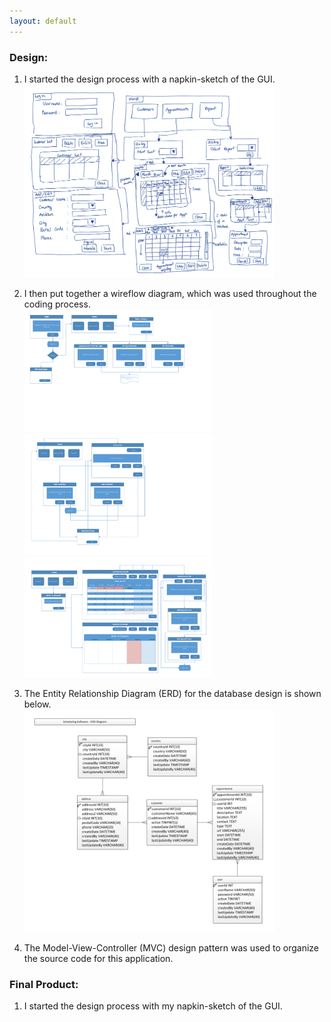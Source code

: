 ```yaml
---
layout: default
---
```


### Design:

1.	I started the design process with a napkin-sketch of the GUI.<br>
<a href="images/design.pdf" target="_blank"><img src="images/design.png" width="400" title="GUI Design" alt="GUI Design"></a>

2. I then put together a wireflow diagram, which was used throughout the coding process.<br>
<a href="images/wireflow.pdf" target="_blank"><img src="images/wireflow_Page_1.png" width="300" title="GUI Design" alt="GUI Design"><img src="images/wireflow_Page_2.png" width="300" title="GUI Design" alt="GUI Design"><img src="images/wireflow_Page_3.png" width="300" title="GUI Design" alt="GUI Design"></a>

3. The Entity Relationship Diagram (ERD) for the database design is shown below.<br>
<a href="images/ERD.png" target="_blank"><img src="images/ERD.png" width="400" title="ERD" alt="ERD"></a>

4. The Model-View-Controller (MVC) design pattern was used to organize the source code for this application.



### Final Product:

1.	I started the design process with my napkin-sketch of the GUI.<br>